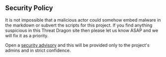 ## Security Policy

It is not impossible that a malicious actor could somehow embed malware in the markdown
or subvert the scripts for this project.
If you find anything suspicious in this Threat Dragon site then please let us know ASAP
and we will fix it as a priority.

Open a [security advisory][advisory] and this will be provided
only to the project's admins and in strict confidence.

[advisory]: https://github.com/OWASP/www-project-threat-dragon/security/advisories/new
